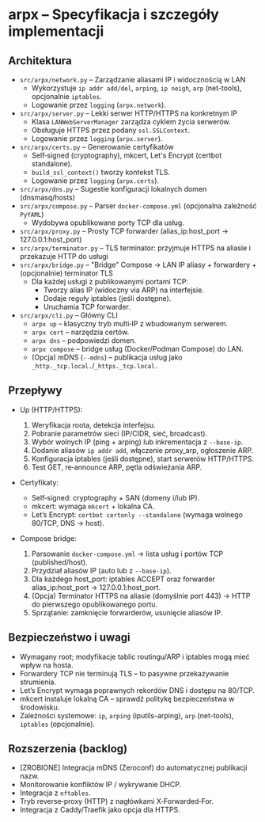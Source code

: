 # arpx – Specyfikacja i szczegóły implementacji

## Architektura

- `src/arpx/network.py` – Zarządzanie aliasami IP i widocznością w LAN
  - Wykorzystuje `ip addr add/del`, `arping`, `ip neigh`, `arp` (net-tools), opcjonalnie `iptables`.
  - Logowanie przez `logging` (`arpx.network`).
- `src/arpx/server.py` – Lekki serwer HTTP/HTTPS na konkretnym IP
  - Klasa `LANWebServerManager` zarządza cyklem życia serwerów.
  - Obsługuje HTTPS przez podany `ssl.SSLContext`.
  - Logowanie przez `logging` (`arpx.server`).
- `src/arpx/certs.py` – Generowanie certyfikatów
  - Self‑signed (cryptography), mkcert, Let's Encrypt (certbot standalone).
  - `build_ssl_context()` tworzy kontekst TLS.
  - Logowanie przez `logging` (`arpx.certs`).
- `src/arpx/dns.py` – Sugestie konfiguracji lokalnych domen (dnsmasq/hosts)
- `src/arpx/compose.py` – Parser `docker-compose.yml` (opcjonalna zależność `PyYAML`)
  - Wydobywa opublikowane porty TCP dla usług.
- `src/arpx/proxy.py` – Prosty TCP forwarder (alias_ip:host_port → 127.0.0.1:host_port)
- `src/arpx/terminator.py` – TLS terminator: przyjmuje HTTPS na aliasie i przekazuje HTTP do usługi
- `src/arpx/bridge.py` – "Bridge" Compose → LAN IP aliasy + forwardery + (opcjonalnie) terminator TLS
  - Dla każdej usługi z publikowanymi portami TCP:
    - Tworzy alias IP (widoczny via ARP) na interfejsie.
    - Dodaje reguły iptables (jeśli dostępne).
    - Uruchamia TCP forwarder.
- `src/arpx/cli.py` – Główny CLI
  - `arpx up` – klasyczny tryb multi‑IP z wbudowanym serwerem.
  - `arpx cert` – narzędzia certów.
  - `arpx dns` – podpowiedzi domen.
  - `arpx compose` – bridge usług (Docker/Podman Compose) do LAN.
  - (Opcja) mDNS (`--mdns`) – publikacja usług jako `_http._tcp.local.`/`_https._tcp.local.`

## Przepływy

- Up (HTTP/HTTPS):
  1. Weryfikacja roota, detekcja interfejsu.
  2. Pobranie parametrów sieci (IP/CIDR, sieć, broadcast).
  3. Wybór wolnych IP (ping + arping) lub inkrementacja z `--base-ip`.
  4. Dodanie aliasów `ip addr add`, włączenie proxy_arp, ogłoszenie ARP.
  5. Konfiguracja iptables (jeśli dostępne), start serwerów HTTP/HTTPS.
  6. Test GET, re‑announce ARP, pętla odświeżania ARP.

- Certyfikaty:
  - Self‑signed: cryptography + SAN (domeny i/lub IP).
  - mkcert: wymaga `mkcert` + lokalna CA.
  - Let’s Encrypt: `certbot certonly --standalone` (wymaga wolnego 80/TCP, DNS → host).

- Compose bridge:
  1. Parsowanie `docker-compose.yml` → lista usług i portów TCP (published/host).
  2. Przydział aliasów IP (auto lub z `--base-ip`).
  3. Dla każdego host_port: iptables ACCEPT oraz forwarder alias_ip:host_port → 127.0.0.1:host_port.
  4. (Opcja) Terminator HTTPS na aliasie (domyślnie port 443) → HTTP do pierwszego opublikowanego portu.
  4. Sprzątanie: zamknięcie forwarderów, usunięcie aliasów IP.

## Bezpieczeństwo i uwagi

- Wymagany root; modyfikacje tablic routingu/ARP i iptables mogą mieć wpływ na hosta.
- Forwardery TCP nie terminują TLS – to pasywne przekazywanie strumienia.
- Let’s Encrypt wymaga poprawnych rekordów DNS i dostępu na 80/TCP.
- mkcert instaluje lokalną CA – sprawdź politykę bezpieczeństwa w środowisku.
- Zależności systemowe: `ip`, `arping` (iputils-arping), `arp` (net-tools), `iptables` (opcjonalnie).

## Rozszerzenia (backlog)

- [ZROBIONE] Integracja mDNS (Zeroconf) do automatycznej publikacji nazw.
- Monitorowanie konfliktów IP / wykrywanie DHCP.
- Integracja z `nftables`.
- Tryb reverse‑proxy (HTTP) z nagłówkami X‑Forwarded‑For.
- Integracja z Caddy/Traefik jako opcja dla HTTPS.
